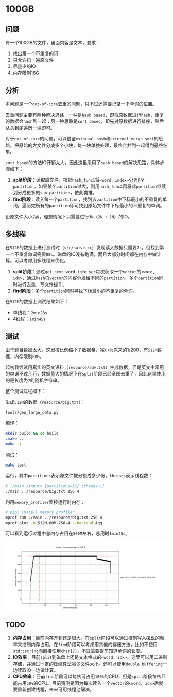 # 100GB

## 问题

有一个100GB的文件，里面内容是文本，要求：

1. 找出第一个不重复的词
2. 只允许扫一遍原文件
3. 尽量少的IO
4. 内存限制16G

## 分析

本问题是一个`out-of-core`去重的问题，只不过还需要记录一下单词的位置。

去重问题主要有两种解决思路：一种是`hash based`，即将原数据进行`hash`，重复的数据会`hash`到一起；另一种思路是`sort based`，即先对原数据进行排序，然后从头到尾遍历一遍即可。

对于`out-of-core`的问题，可以借鉴`external hash`和`external merge sort`的思路，把原始的大文件分成多个小块，每一块单独处理，最终合并到一起得到最终结果。

`sort based`的方法IO开销太大，因此这里采用了`hash based`的解决思路，具体步骤如下：

1. **split阶段**：读取原文件，根据`hash_func1`将`<word，index>`分为`P`个`partition`。如果某个`partition`过大，则用`hash_func2`再将此`partition`继续划分成更多的`sub-partition`，依此类推。
2. **find阶段**：读入每一个`partition`，找到该`partition`中下标最小的不重复的单词。遍历完所有的`partition`即可找到原始文件中下标最小的不重复的单词。

设原文件大小为`N`，理想情况下只需要进行`3N`（`2N + 1N`）的IO。

## 多线程

在`512M`的数据上进行测试时（`src/naive.cc`）发现读入数据只需要`7s`，但找到第一个不重复单词需要`88s`。磁盘的IO没有跑满，而且大部分时间都在内存中做计算。可以考虑用多线程来优化。

1. **split阶段**：通过`get_next_word_info_vec`每次获取一个`vector`的`<word, idx>`，通过`hash`将`vector`的内容分发给不同的`partition`，多个`partition`同时进行去重，写文件操作。
2. **find阶段**：多个`partition`同时寻找下标最小的不重复的单词。


在`512M`的数据上测试结果如下：

- 单线程：`2min28s`
- 4线程：`1min45s`

## 测试

由于题目数据太大，这里按比例缩小了数据量，减小为原来的1/200，有`512M`数据，内存限制`80M`。

起初我尝试用真实的英文语料（`resource/adv.txt`）生成数据，但是英文中常用的单词不过几万，数据量大的情况下在`split`阶段已经全部去重了，因此这里使用的是长度为`7`的随机字符串。

整个测试过程如下：

生成`512M`的数据（`resource/big.txt`）：

```bash
tools/gen_large_data.py
```

编译：

```bash
mkdir build && cd build
cmake ..
make -j
```

测试：

```bash
make test
```

运行，其中`partitions`表示原文件被分割成多少份，`threads`表示线程数：

```bash
# ./main <input> [partitions=16] [theads=1]
./main ../resource/big.txt 256 4
```

利用`memory_profiler`监控运行时内存：

```bash
# pip3 install memory_profiler
mprof run ./main ../resource/big.txt 256 4
mprof plot -o 512M-80M-256-4 --backend Agg
```

可以看到运行过程中总内存占用在`500M`左右，总用时`1min45s`。

![](figure/512M-80M-256-4.png)

## TODO

1. **内存占用**：目前内存开销还是很大。在`split`阶段可以通过控制写入磁盘的频率来控制内存占用。在`find`阶段可以考虑用其他的存储方法，比如不使用`std::string`而直接使用`char[7]`，不过需要提前知道单词的长度。
2. **IO效率**：目前`split`到磁盘上还是文本格式的`<word, idx>`。这里可以用二进制存储，并通过一定的压缩算法减少文件大小。还可以使用`double buffering`一边读取IO一边做计算。
3. **CPU效率**：目前`find`阶段可以每核可占用`100%`的CPU，但是`split`阶段每核只能占用`50%`的CPU。目前猜测是因为每次读入一个`vector`的`<word, idx>`后就要重新创建线程，未来可用线程池解决。


